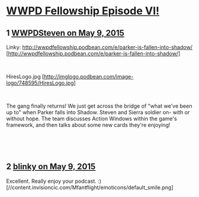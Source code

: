 # [WWPD Fellowship Episode VI!](https://community.fantasyflightgames.com/topic/175727-wwpd-fellowship-episode-vi/)

## 1 [WWPDSteven on May 9, 2015](https://community.fantasyflightgames.com/topic/175727-wwpd-fellowship-episode-vi/?do=findComment&comment=1612919)

Linky: http://wwpdfellowship.podbean.com/e/parker-is-fallen-into-shadow/ [http://wwpdfellowship.podbean.com/e/parker-is-fallen-into-shadow/]

 

HiresLogo.jpg [http://imglogo.podbean.com/image-logo/748595/HiresLogo.jpg]

 

The gang finally returns! We just get across the bridge of "what we've been up to" when Parker falls into Shadow. Steven and Sierra soldier on- with or without hope. The team discusses Action Windows within the game's framework, and then talks about some new cards they're enjoying!

 

 

## 2 [blinky on May 9, 2015](https://community.fantasyflightgames.com/topic/175727-wwpd-fellowship-episode-vi/?do=findComment&comment=1613060)

Excellent. Really enjoy your podcast. :) [//content.invisioncic.com/Mfantflight/emoticons/default_smile.png]

